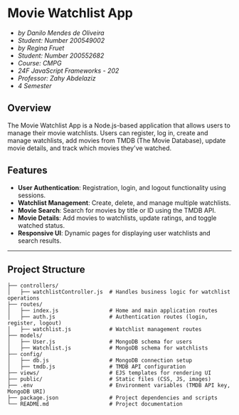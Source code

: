 # Movie Watchlist App

- _by Danilo Mendes de Oliveira_
- _Student: Number 200549002_
- _by Regina Fruet_
- _Student: Number 200552682_
- _Course: CMPG_
- _24F JavaScript Frameworks - 202_
- _Professor: Zahy Abdelaziz_
- _4 Semester_

## Overview
The Movie Watchlist App is a Node.js-based application that allows users to manage their movie watchlists. Users can register, log in, create and manage watchlists, add movies from TMDB (The Movie Database), update movie details, and track which movies they've watched.

## Features
- **User Authentication**: Registration, login, and logout functionality using sessions.
- **Watchlist Management**: Create, delete, and manage multiple watchlists.
- **Movie Search**: Search for movies by title or ID using the TMDB API.
- **Movie Details**: Add movies to watchlists, update ratings, and toggle watched status.
- **Responsive UI**: Dynamic pages for displaying user watchlists and search results.

---




## Project Structure
```plaintext
├── controllers/
│   ├── watchlistController.js  # Handles business logic for watchlist operations
├── routes/
│   ├── index.js                # Home and main application routes
│   ├── auth.js                 # Authentication routes (login, register, logout)
│   ├── watchlist.js            # Watchlist management routes
├── models/
│   ├── User.js                 # MongoDB schema for users
│   ├── Watchlist.js            # MongoDB schema for watchlists
├── config/
│   ├── db.js                   # MongoDB connection setup
│   ├── tmdb.js                 # TMDB API configuration
├── views/                      # EJS templates for rendering UI
├── public/                     # Static files (CSS, JS, images)
├── .env                        # Environment variables (TMDB API key, MongoDB URI)
├── package.json                # Project dependencies and scripts
└── README.md                   # Project documentation
